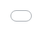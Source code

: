 ```yaml
---
title: Hobbies
layout: default
filename: hobbies.md
--- 
```


# Hobbies

## Piano

I always had an ear for music and was very interested when I played on my first keyboard all those years ago.<br/>
Since then, I have gotten to RCM level 9 with a deep understanding of music and technique.<br/>
Recently I had to stop my lessons, but I continue to play and compose on my own every chance I get.

<!-- <video> <source src="assets/video/piano.mov" type="video/mov">piano</video> -->

<!-- <iframe width="560" height="315" src="https://www.youtube.com/embed/cKlTOBcbNDA" frameborder="0" allow="accelerometer; autoplay; clipboard-write; encrypted-media; gyroscope; picture-in-picture" allowfullscreen></iframe>
 -->

<iframe width="420" height="315" src="assets/videos/piano.mov" frameborder="0" allowfullscreen style="position: absolute; top: 0; left: 0; width: 100%; height: 100%;"></iframe>
